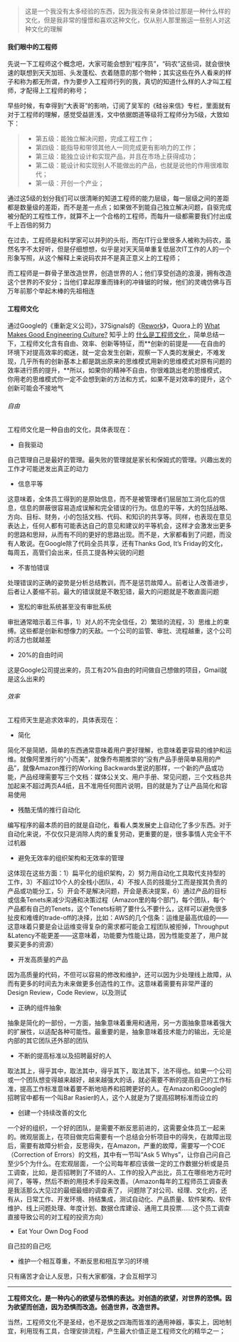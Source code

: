 > 这是一个我没有太多经验的东西，因为我没有亲身体验过那是一种什么样的文化，但是我非常的憧憬和喜欢这种文化，仅从别人那里搬运一些别人对这种文化的理解

#### 我们眼中的工程师

先说一下工程师这个概念吧，大家可能会想到“程序员”，“码农”这些词，就会很快速的联想到天天加班、头发蓬松、衣着随意的那个物种；其实这些在外人看来的样子和称为都无所谓，作为要步入工程师行列的我，真切的知道什么样的人才叫工程师，才配得上工程师的称号；

早些时候，有幸得到“大表哥”的影响，订阅了吴军的《硅谷来信》专栏，里面就有对于工程师的理解，感觉受益匪浅，文中依据朗道等级将工程师分为5级，大致如下：

> * 第五级：能独立解决问题，完成工程工作；
> * 第四级：能指导和带领其他人一同完成更有影响力的工作；
> * 第三级：能独立设计和实现产品，并且在市场上获得成功；
> * 第二级：能设计和实现别人不能做出的产品，也就是说他的作用很难取代；
> * 第一级：开创一个产业；

通过这5级的划分我们可以很清晰的知道工程师的能力层级，每一层级之间的差距都是数量级的差距，而不是差一点点；如果做不到能自己独立解决问题，自驱完成被分配的工程性工作，就算不上一个合格的工程师，而每升一级都需要我们付出成千上百倍的努力

在过去，工程师是和科学家可以并列的头衔，而在IT行业里很多人被称为码农，虽然名字不太好听，但是仔细想想，似乎是对天天简单重复低层次IT工作的人的一个形象写照，从这个解释上来说码农并不是真正意义上的工程师；

而工程师是一群骨子里改造世界，创造世界的人；他们享受创造的浪漫，拥有改造这个世界的不安分；当他们拿起厚重而锋利的冲锋锯的时候，他们的灵魂仿佛与百万年前那个举起木棒的先祖相连

#### 工程师文化

通过Google的《重新定义公司》，37Signals的《[Rework](https://coolshell.cn/articles/9156.html)》，Quora上的 [What Makes Good Engineering Culture?](https://www.quora.com/What-makes-a-good-engineering-culture) 知乎上的 [什么是工程师文化 ](https://www.zhihu.com/question/22168420)，简单总结一下，工程师文化含有自由、效率、创新等特征，而**创新的前提是——在自由的环境下对提高效率的痴迷，就一定会发生创新，观察一下人类的发展史，不难发现，几乎所有的创新基本上都是跳出原来的思维模式用新的思维模式对原有问题的效率进行质的提升，**所以，如果你的精神不自由，你很难跳出老的思维模式，你用老的思维模式你一定不会想到新的方法和方式，如果不是对效率的提升，这个创新可能会不接地气

###### 自由

工程师文化是一种自由的文化，具体表现在：

* 自我驱动

自己管理自己是最好的管理。最失败的管理就是家长和保姆式的管理。兴趣出发的工作才可能迸发出真正的动力

* 信息平等

这意味着，全体员工得到的是原始信息，而不是被管理者们层层加工消化后的信息，信息的屏蔽很容易造成误解和完全错误的行为。信息的平等，大的包括战略、方向、目标、财务，小的包括文档、代码、和知识的共享等。同样，也表现在意见表达上，任何人都有可能表达自己的意见和建议的平等机会，这样才会激发出更多的思路和思辩，从而有不同的更好的思路出现。而不是，大家都看到了问题，而没有人敢说。在Google除了代码全员共享，还有Thanks God, It’s Friday的文化，每周五，高管们会出来，任员工提各种尖锐的问题

* 不害怕错误

处理错误的正确的姿势是分析总结教训，而不是惩罚故障人。前者让人改善进步，后者让人萎缩不前。最大的错误就是不敢犯错，最大的问题就是不敢直面问题

* 宽松的审批系统甚至没有审批系统

审批通常暗示着三件事，1）对人的不完全信任，2）繁琐的流程，3）思维上的束缚。这些都是创新和想像力的天敌。一个公司的监管、审批、流程越重，这个公司的活力也就越差

* 20%的自由时间

这是Google公司提出来的，员工有20%自由的时间做自己想做的项目，Gmail就是这么出来的

###### 效率

工程师天生是追求效率的，具体表现在：

* 简化

简化不是简陋，简单的东西通常意味着用户更好理解，也意味着更容易的维护和运维。就像阿里推行的“小而美”，就像乔布期推崇的“没有产品手册简单易用的产品”，就像Amazon推行的Working Backwards里说的那样，一个新的产品或功能，产品经理需要写三个文档：媒体公关文、用户手册、常见问题，三个文档总共加起来不超过两页A4纸，且不准用任何图片说明，目的就是为了让产品简化和容易使用

* 残酷无情的推行自动化

编写程序的最本质的目的就是自动化，看看人类发展史上自动化了多少东西。对于自动化来说，不仅仅只是消除人肉的重复劳动，更重要的是，很多事情人完全干不过机器

* 避免无效率的组织架构和无效率的管理

这体现在这些方面：1）扁平化的组织架构，2）努力用自动化工具取代支持型的工作，3）不超过10个人的全栈小团队，4）不按人员的技能分工而是按其负责的产品或功能分工，5）开会不是解决问题，开会是表决提案，6）通过产品的目标或信条Tenets来减少沟通和决策过程（Amazon里的每个部门，每个团队，每个产品都有自己的Tenets，这个Tenets标明了要什么不要什么，这样可以避免很多扯皮和难缠的trade-off的决择，比如：AWS的几个信条：运维是最高优级的——这意味着只要是会让运维变得复杂的需求都可能会工程团队被拒掉，Throughput &Latency不能更差——这意味着，功能要为性能让路，因为性能变差了，用户就要买更多的资源）

* 开发高质量的产品

因为高质量的代码，不但可以容易的修改和维护，还可以因为少处理线上故障，从而有更多的时间去为未来做更多创造性的工作。这意味着需要有非常严谨的Design Review，Code Review，以及测试

* 正确的组件抽象

抽象是简化的一部份，一方面，抽象意味着重用和通用，另一方面抽象意味着强大的扩展性，以适配各种可能性。最重要的是，抽象意味着技术能力的输出，无论是内部的其它团队还外部的团队

* 不断的提高标准以及招聘最好的人

取法其上，得乎其中，取法其中，得乎其下，取法其下，法不得也。如果一个公司或一个团队想变得越来越好，越来越强大的话，就必需要不断的提高自己的工作标准，提高工作标准意味着要不断地培养和招聘更好的人。在Amazon和Google的招聘官中都有一个叫Bar Rasier的人，这个人就是为了提高招聘标准而设立的

* 创建一个持续改善的文化

一个好的组织，一个好的团队，是需要不断反思前进的，这需要全体员工一起来的。微观层面上，在项目做完后需要有一个总结会分析项目中的得失，在故障出现后，需要有故障分析会，反思得失，在Amazon，严重的故障，需要写一个COE（Correction of Errors）的文档，其中有一节叫“Ask 5 Whys”，让你自己问自己至少5个为什么。在宏观层面，一个公司每年都应该做一定的工作数据分析或是员工调查，比如，是否招聘到了不错的人、工作的投入产出比，员工在哪些地方花时间了，等等，然后不断的用技术手段来改善。（Amazon每年的工程师员工调查表是我活那么大见过的最细最细的调查表了， 问题除了对公司、经理、文化的，还有从，日常工作、开发环境、持结集成，测试自动化、产品质量、软件架构、软件维护、线上问题处理、年度计划、数据仓库建设、通用工具投票……这个员工调查直接导致公司的对工程的投资方向）

* Eat Your Own Dog Food  

自己拉的自己吃

* 维护一个相互尊重，不断反思和相互学习的环境

只有痛苦才会让人反思，只有大家都强，才会互相学习

--- 

**工程师文化，是一种内心的欲望与恐惧的表达。对创造的欲望，对世界的恐惧。因为欲望而创造，因为恐惧而改造。创造世界，改造世界。**

当然，工程师文化不是圣经，也不是放之四海而皆准的通用神器，事实上，因地制宜，利用现有工具，合理安排流程，产生最大价值正是工程师文化的精华之一；



